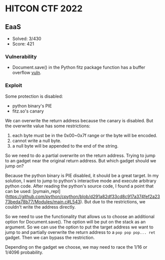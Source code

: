 # HITCON CTF 2022

## EaaS

* Solved: 3/430
* Score: 421

### Vulnerability
* Document.save() in the Python fitz package function has a buffer overflow [vuln](https://github.com/pymupdf/PyMuPDF/blob/a730bc6d8e77c2b39586cb826d79c7c70a1030f5/fitz/fitz.i#L1988).


### Exploit
Some protection is disabled:
* python binary's PIE
* fitz.so's canary


We can overwrite the return address because the canary is disabled. But the overwrite value has some restrictions:
1. each byte must be in the 0x00~0x7f range or the byte will be encoded.
2. cannot write a null byte.
3. a null byte will be appended to the end of the string.


So we need to do a partial overwrite on the return address. Trying to jump to an gadget near the original return address. But which gadget should we jump on?


Because the python binary is PIE disabled, it should be a great target. In my solution, I want to jump to python's interactive mode and execute arbitrary python code. After reading the python's source code, I found a point that can be used: [pymain_repl] (https://github.com/python/cpython/blob/d291a82df33cd8c917a374fef2a2373beda78b77/Modules/main.c#L543). But due to the restrictions, we couldn't write the address directly.


So we need to use the functionality that allows us to choose an additional option for Document.save(). The option will be put on the stack as an argument. So we can use the option to put the target address we want to jump to and partially overwrite the return address to a `pop pop pop... ret` gadget. Then we can bypass the restriction.


Depending on the gadget we choose, we may need to race the 1/16 or 1/4096 probability.
